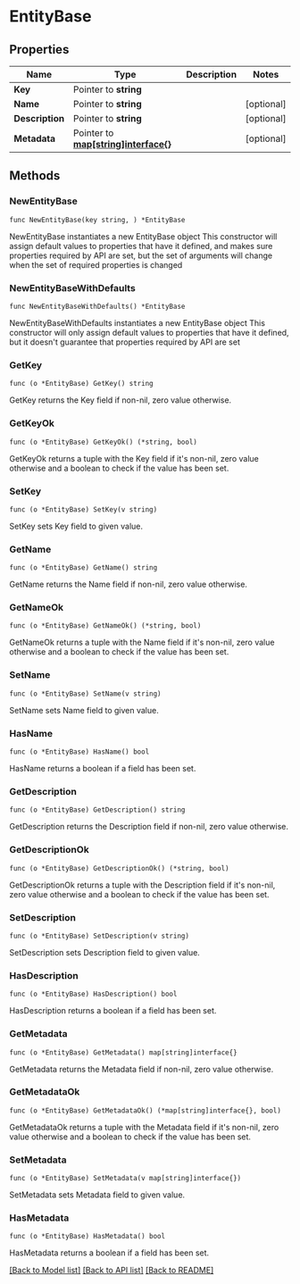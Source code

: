 # EntityBase

## Properties

Name | Type | Description | Notes
------------ | ------------- | ------------- | -------------
**Key** | Pointer to **string** |  | 
**Name** | Pointer to **string** |  | [optional] 
**Description** | Pointer to **string** |  | [optional] 
**Metadata** | Pointer to [**map[string]interface{}**](.md) |  | [optional] 

## Methods

### NewEntityBase

`func NewEntityBase(key string, ) *EntityBase`

NewEntityBase instantiates a new EntityBase object
This constructor will assign default values to properties that have it defined,
and makes sure properties required by API are set, but the set of arguments
will change when the set of required properties is changed

### NewEntityBaseWithDefaults

`func NewEntityBaseWithDefaults() *EntityBase`

NewEntityBaseWithDefaults instantiates a new EntityBase object
This constructor will only assign default values to properties that have it defined,
but it doesn't guarantee that properties required by API are set

### GetKey

`func (o *EntityBase) GetKey() string`

GetKey returns the Key field if non-nil, zero value otherwise.

### GetKeyOk

`func (o *EntityBase) GetKeyOk() (*string, bool)`

GetKeyOk returns a tuple with the Key field if it's non-nil, zero value otherwise
and a boolean to check if the value has been set.

### SetKey

`func (o *EntityBase) SetKey(v string)`

SetKey sets Key field to given value.


### GetName

`func (o *EntityBase) GetName() string`

GetName returns the Name field if non-nil, zero value otherwise.

### GetNameOk

`func (o *EntityBase) GetNameOk() (*string, bool)`

GetNameOk returns a tuple with the Name field if it's non-nil, zero value otherwise
and a boolean to check if the value has been set.

### SetName

`func (o *EntityBase) SetName(v string)`

SetName sets Name field to given value.

### HasName

`func (o *EntityBase) HasName() bool`

HasName returns a boolean if a field has been set.

### GetDescription

`func (o *EntityBase) GetDescription() string`

GetDescription returns the Description field if non-nil, zero value otherwise.

### GetDescriptionOk

`func (o *EntityBase) GetDescriptionOk() (*string, bool)`

GetDescriptionOk returns a tuple with the Description field if it's non-nil, zero value otherwise
and a boolean to check if the value has been set.

### SetDescription

`func (o *EntityBase) SetDescription(v string)`

SetDescription sets Description field to given value.

### HasDescription

`func (o *EntityBase) HasDescription() bool`

HasDescription returns a boolean if a field has been set.

### GetMetadata

`func (o *EntityBase) GetMetadata() map[string]interface{}`

GetMetadata returns the Metadata field if non-nil, zero value otherwise.

### GetMetadataOk

`func (o *EntityBase) GetMetadataOk() (*map[string]interface{}, bool)`

GetMetadataOk returns a tuple with the Metadata field if it's non-nil, zero value otherwise
and a boolean to check if the value has been set.

### SetMetadata

`func (o *EntityBase) SetMetadata(v map[string]interface{})`

SetMetadata sets Metadata field to given value.

### HasMetadata

`func (o *EntityBase) HasMetadata() bool`

HasMetadata returns a boolean if a field has been set.


[[Back to Model list]](../README.md#documentation-for-models) [[Back to API list]](../README.md#documentation-for-api-endpoints) [[Back to README]](../README.md)


